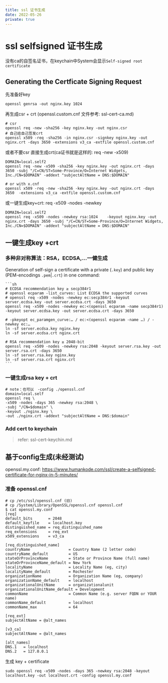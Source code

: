 ```yaml
---
title: ssl 证书生成
date: 2022-05-26
private: true
---
```

# ssl selfsigned 证书生成
没有ca的自签名证书，在keychain中System会显示`Self-signed root certificate`

## Generating the Certficate Signing Request
先准备好key

    openssl genrsa -out nginx.key 1024

再生成csr + crt (openssl.custom.cnf 文件参考: ssl-cert-ca.md)

    # csr
    openssl req -new -sha256 -key nginx.key -out nginx.csr
    # 自己给自己签发crt
    openssl x509 -req -sha256 -in nginx.csr -signkey nginx.key -out nginx.crt -days 3650 -extensions v3_ca -extfile openssl.custom.cnf

或者不要csr 直接生成crt(ca证书就是这样的: req -new -x509)

    DOMAIN=local.self2
    openssl req -new -x509 -sha256 -key nginx.key -out nginx.crt -days 3650 -subj "/C=CN/ST=Some-Province/O=Internet Widgets, Inc./CN=$DOMAIN" -addext "subjectAltName = DNS:$DOMAIN"

    # or with x.cnf
    openssl x509 -req -new -sha256 -key nginx.key -out nginx.crt -days 3650  -extensions v3_ca -extfile openssl.custom.cnf

或一键生成key+crt: req -x509 -nodes -newkey

    DOMAIN=local.self2
    openssl req -x509 -nodes -newkey rsa:1024    -keyout nginx.key -out nginx.crt -days 3650 -subj "/C=CN/ST=Some-Province/O=Internet Widgets, Inc./CN=$DOMAIN" -addext "subjectAltName = DNS:$DOMAIN"

## 一键生成key +crt
### 多种非对称算法：RSA，ECDSA,...一健生成
Generation of self-sign a certificate with a private (`.key`) and public key (PEM-encodings `.pem`|`.crt`) in one command:

    ```sh
    # ECDSA recommendation key ≥ secp384r1
    # openssl ecparam -list_curves: List ECDSA the supported curves 
    # openssl req -x509 -nodes -newkey ec:secp384r1 -keyout server.ecdsa.key -out server.ecdsa.crt -days 3650
    openssl req -x509 -nodes -newkey ec:<(openssl ecparam -name secp384r1) -keyout server.ecdsa.key -out server.ecdsa.crt -days 3650

    # -pkeyopt ec_paramgen_curve:… / ec:<(openssl ecparam -name …) / -newkey ec:…
    ln -sf server.ecdsa.key nginx.key
    ln -sf server.ecdsa.crt nginx.crt

    # RSA recommendation key ≥ 2048-bit
    openssl req -x509 -nodes -newkey rsa:2048 -keyout server.rsa.key -out server.rsa.crt -days 3650
    ln -sf server.rsa.key nginx.key
    ln -sf server.rsa.crt nginx.crt
    ```

### 一键生成rsa key + crt

    # note：也可以　-config ./openssl.cnf 
    domain=local.self
    openssl req \
    -x509 -nodes -days 365 -newkey rsa:2048 \
    -subj "/CN=$domain" \
    -keyout ./nginx.key \
    -out ./nginx.crt -addext "subjectAltName = DNS:$domain"

### Add cert to keychain
> refer: ssl-cert-keychin.md

## 基于config生成(未经测试)
openssl.my.conf: https://www.humankode.com/ssl/create-a-selfsigned-certificate-for-nginx-in-5-minutes/

### 准备 openssl.cnf
    # cp /etc/ssl/openssl.cnf (旧)
    # cp /System/Library/OpenSSL/openssl.cnf openssl.cnf
    $ cat openssl.my.conf
    [req]
    default_bits       = 2048
    default_keyfile    = localhost.key
    distinguished_name = req_distinguished_name
    req_extensions     = req_ext
    x509_extensions    = v3_ca

    [req_distinguished_name]
    countryName                 = Country Name (2 letter code)
    countryName_default         = US
    stateOrProvinceName         = State or Province Name (full name)
    stateOrProvinceName_default = New York
    localityName                = Locality Name (eg, city)
    localityName_default        = Rochester
    organizationName            = Organization Name (eg, company)
    organizationName_default    = localhost
    organizationalUnitName      = organizationalunit
    organizationalUnitName_default = Development
    commonName                  = Common Name (e.g. server FQDN or YOUR name)
    commonName_default          = localhost
    commonName_max              = 64

    [req_ext]
    subjectAltName = @alt_names

    [v3_ca]
    subjectAltName = @alt_names

    [alt_names]
    DNS.1   = localhost
    DNS.2   = 127.0.0.1

生成 key + certificate 

    sudo openssl req -x509 -nodes -days 365 -newkey rsa:2048 -keyout localhost.key -out localhost.crt -config openssl.my.conf
